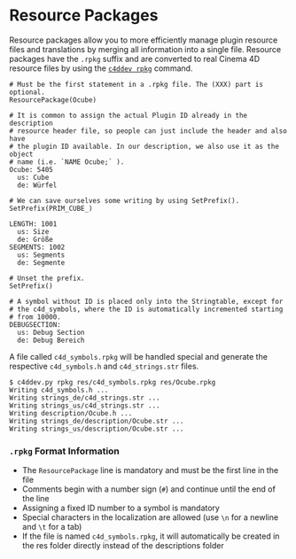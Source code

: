 # Resource Packages

Resource packages allow you to more efficiently manage plugin resource files
and translations by merging all information into a single file. Resource
packages have the `.rpkg` suffix and are converted to real Cinema 4D resource
files by using the [`c4ddev rpkg`](cli#rpkg) command.

    # Must be the first statement in a .rpkg file. The (XXX) part is optional.
    ResourcePackage(Ocube)

    # It is common to assign the actual Plugin ID already in the description
    # resource header file, so people can just include the header and also have
    # the plugin ID available. In our description, we also use it as the object
    # name (i.e. `NAME Ocube;` ).
    Ocube: 5405
      us: Cube
      de: Würfel

    # We can save ourselves some writing by using SetPrefix().
    SetPrefix(PRIM_CUBE_)

    LENGTH: 1001
      us: Size
      de: Größe
    SEGMENTS: 1002
      us: Segments
      de: Segmente

    # Unset the prefix.
    SetPrefix()

    # A symbol without ID is placed only into the Stringtable, except for
    # the c4d_symbols, where the ID is automatically incremented starting
    # from 10000.
    DEBUGSECTION:
      us: Debug Section
      de: Debug Bereich

A file called `c4d_symbols.rpkg` will be handled special and generate the respective
`c4d_symbols.h` and `c4d_strings.str` files.

    $ c4ddev.py rpkg res/c4d_symbols.rpkg res/Ocube.rpkg
    Writing c4d_symbols.h ...
    Writing strings_de/c4d_strings.str ...
    Writing strings_us/c4d_strings.str ...
    Writing description/Ocube.h ...
    Writing strings_de/description/Ocube.str ...
    Writing strings_us/description/Ocube.str ...

### `.rpkg` Format Information

* The `ResourcePackage` line is mandatory and must be the first line in the file
* Comments begin with a number sign (`#`) and continue until the end of the line
* Assigning a fixed ID number to a symbol is mandatory
* Special characters in the localization are allowed (use `\n` for a newline and `\t` for a tab)
* If the file is named `c4d_symbols.rpkg`, it will automatically be created in the res folder
  directly instead of the descriptions folder
